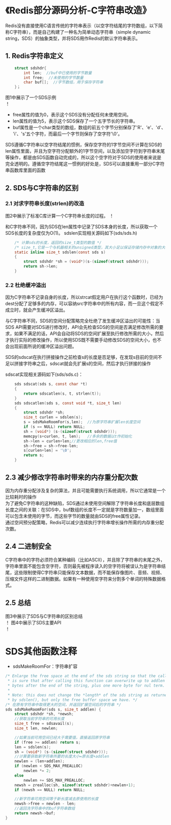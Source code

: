 # 《Redis部分源码分析-C字符串改造》

  Redis没有直接使用C语言传统的字符串表示（以空字符结尾的字符数组，以下简称C字符串），而是自己构建了一种名为简单动态字符串（simple dynamic string，SDS）的抽象类型，并将SDS用作Redis的默认字符串表示。

## 1. Redis字符串定义  
```C  
	struct sdshdr{  
		int len;  //buf中已使用的字节数量  
		int free;  //未使用的字节数量  
		char buf[];  //字节数组，用于保存字符串  
	}；  
```  
图1中展示了一个SDS示例  
！[](phots/SDS字符串.png)  

* free属性的值为0，表示这个SDS没有分配任何未使用空间。  
* len属性的值为5，表示这个SDS保存了一个五字节长的字符串。  
* buf属性是一个char类型的数组，数组的前五个字节分别保存了'R'、'e'、'd'、 'i'、's'五个字符，而最后一个字节则保存了空字符'\0'。  

SDS遵循C字符串以空字符结尾的惯例，保存空字符的1字节空间不计算在SDS的len属性里面，并且为空字符分配额外的1字节空间，以及添加空字符到字符串末尾等操作，都是由SDS函数自动完成的，所以这个空字符对于SDS的使用者来说是完全透明的。遵循空字符结尾这一惯例的好处是，SDS可以直接重用一部分C字符串函数库里面的函数  

## 2. SDS与C字符串的区别 
### 2.1 对求字符串长度(strlen)的改造
图2中展示了标准C库计算一个C字符串长度的过程。
！[](phots/C字符串长度.png)  

和C字符串不同，因为SDS在len属性中记录了SDS本身的长度，所以获取一个SDS长度的复杂度仅为O(1)。 
sdslen实现相关源码如下(sds/sds.h)  
```C
	/* 计算sds的长度，返回的size_t类型的数值 */
	/* size_t,它是一个与机器相关的unsigned类型，其大小足以保证存储内存中对象的大小。 */
	static inline size_t sdslen(const sds s) 
	{
    	struct sdshdr *sh = (void*)(s-(sizeof(struct sdshdr)));
    	return sh->len;
	}
```

### 2.2 杜绝缓冲溢出
因为C字符串不记录自身的长度，所以strcat假定用户在执行这个函数时，已经为dest分配了足够多的内存，可以容纳src字符串中的所有内容，而一旦这个假定不成立时，就会产生缓冲区溢出。  

与C字符串不同，SDS的空间分配策略完全杜绝了发生缓冲区溢出的可能性：当SDS API需要对SDS进行修改时，API会先检查SDS的空间是否满足修改所需的要求，如果不满足的话，API会自动将SDS的空间扩展至执行修改所需的大小，然后才执行实际的修改操作，所以使用SDS既不需要手动修改SDS的空间大小，也不会出现前面所说的缓冲区溢出问题。  

SDS的sdscat在执行拼接操作之前检查s的长度是否足够，在发现s目前的空间不足以拼接字符串之后，sdscat就会先扩展s的空间，然后才执行拼接的操作  

sdscat实现相关源码如下(sds/sds.c)：  
```C
	sds sdscat(sds s, const char *t) 
	{
    	return sdscatlen(s, t, strlen(t));
	}
	sds sdscatlen(sds s, const void *t, size_t len)  
	{  
		struct sdshdr *sh;  
		size_t curlen = sdslen(s);  
		s = sdsMakeRoomFor(s,len);  //为原字符串扩展len长度空间
		if (s == NULL) return NULL;
		sh = (void*) (s-(sizeof(struct sdshdr)));
		memcpy(s+curlen, t, len); 	//多余的数据以t作初始化
		sh->len = curlen+len;//更改相应的len,free值
		sh->free = sh->free-len;
		s[curlen+len] = '\0';
		return s;
	}  
```
##  2.3 减少修改字符串时带来的内存重分配次数
因为内存重分配涉及复杂的算法，并且可能需要执行系统调用，所以它通常是一个比较耗时的操作  
为了避免C字符串的这种缺陷，SDS通过未使用空间解除了字符串长度和底层数组长度之间的关联：在SDS中，buf数组的长度不一定就是字符数量加一，数组里面可以包含未使用的字节，而这些字节的数量就由SDS的free属性记录。  
通过空间预分配策略，Redis可以减少连续执行字符串增长操作所需的内存重分配次数。  
## 2.4 二进制安全
C字符串中的字符必须符合某种编码（比如ASCII），并且除了字符串的末尾之外，字符串里面不能包含空字符，否则最先被程序读入的空字符将被误认为是字符串结尾，这些限制使得C字符串只能保存文本数据，而不能保存像图片、音频、视频、压缩文件这样的二进制数据。如果有一种使用空字符来分割多个单词的特殊数据格式。

## 2.5 总结
图3中展示了SDS与C字符串的区别总结  
！[](C字符串与SDS字符串的区别.png)
图4中展示了SDS主要API  
！[](SDS主要接口函数.png)


# SDS其他函数注释
* sdsMakeRoomFor：字符串扩容
```C
/* Enlarge the free space at the end of the sds string so that the caller
 * is sure that after calling this function can overwrite up to addlen
 * bytes after the end of the string, plus one more byte for nul term.
 *
 * Note: this does not change the *length* of the sds string as returned
 * by sdslen(), but only the free buffer space we have. */
/* 在原有字符串中取得更大的空间，并返回扩展空间后的字符串 */
sds sdsMakeRoomFor(sds s, size_t addlen) {
    struct sdshdr *sh, *newsh;
    //获取当前字符串的可用长度
    size_t free = sdsavail(s);
    size_t len, newlen;

	//如果当前可用空间已经大于需要值，直接返回原字符串
    if (free >= addlen) return s;
    len = sdslen(s);
    sh = (void*) (s-(sizeof(struct sdshdr)));
    //计算要获取新字符串所要的长度大小=原长度+addlen
    newlen = (len+addlen);
    if (newlen < SDS_MAX_PREALLOC)
        newlen *= 2;
    else
        newlen += SDS_MAX_PREALLOC;
    newsh = zrealloc(sh, sizeof(struct sdshdr)+newlen+1);
    if (newsh == NULL) return NULL;

	//新字符串可用空间等于新长度减去原使用的长度
    newsh->free = newlen - len;
    //返回洗字符串中的buf字符串数组
    return newsh->buf;
}
```








